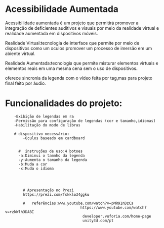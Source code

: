 

# Acessibilidade Aumentada

Acessibilidade aumentada é um projeto que permitirá promover a integração de deficientes auditivos e visuais por meio da  realidade virtual e realidade aumentada em dispositivos móveis.

Realidade Virtual:tecnologia de interface que permite por meio de dispositivos como um oculos promover um processo de imersão em um abiente virtual.

Realidade Aumentada:tecnologia que permite misturar elementos virtuais e elementos reais em uma mesma cena sem o uso de dispositivos.

oferece sincronia da legenda com o vídeo feita por tag,mas para projeto final feito por áudio.



# Funcionalidades do projeto:
        -Exibição de legendas em ra
        -Permissão para configuração de legendas (cor e tamanho,idiomas)
        -Habilitação do modo de libras
        
        # dispositivo necessário:
            -Oculos baseado em cardboard
            
            
          #  instruções de uso:4 botoes
          -a:Diminui o tamnho da legenda
          -y:Aumenta o tamanho da legenda
          -b:Muda a cor
          -x:Muda o idioma            
                
                
                
                
            # Apresentação no Prezi
            https://prezi.com/fskklo34ggku
                
            #   referências:www.youtube.com/watch?v=pMR91nDzCs
                                      https://www.youtube.com/watch?v=rzkWlh3DA8I
                                       developer.vuforia.com/home-page
                                       unity3d.com/pt
                
                
                
                
                
                
                
                
                
            
        
        
    
        
    
    